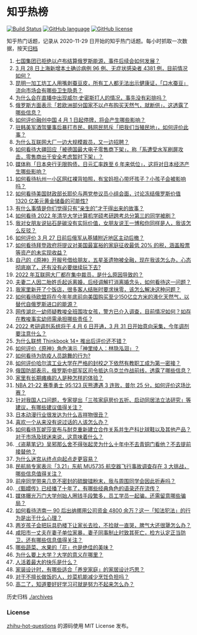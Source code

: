 # 知乎热榜
[![Build Status](https://github.com/ToWeLong/zhihu-hot-questions/workflows/CI/badge.svg)](https://github.com/ToWeLong/zhihu-hot-questions/actions)
[![GitHub language](https://img.shields.io/badge/language-golang-orange.svg)](https://golang.org/)
[![GitHub license](https://img.shields.io/github/license/ToWeLong/zhihu-hot-questions)](https://github.com/ToWeLong/zhihu-hot-questions/blob/main/LICENSE)

知乎热门话题，记录从 2020-11-29 日开始的知乎热门话题。每小时抓取一次数据，按天[归档](./archives)

<!-- BEGIN -->

1. [七国集团已拒绝以卢布结算俄罗斯能源，事件后续会如何发展？](https://www.zhihu.com/question/524664132)
1. [3 月 28 日上海新增本土确诊病例 96 例、无症状感染者 4381 例，目前情况如何？](https://www.zhihu.com/question/524731153)
1. [昆明一加工坊工人用嘴剥蚕豆皮，所有工人都无法出示健康证，「口水蚕豆」流向市场会有哪些卫生隐患？](https://www.zhihu.com/question/524735001)
1. [为什么会在直播中出现威尔·史密斯打人的情况，事先没有彩排吗？](https://www.zhihu.com/question/524576355)
1. [俄罗斯方面表示「若欧洲部分国家不以卢布购买天然气，就断供」，这透露了哪些信息？](https://www.zhihu.com/question/524750330)
1. [如何评价融创中国 4 月 1 日起停牌，将会产生哪些影响？](https://www.zhihu.com/question/524658793)
1. [驻韩美军酒驾肇事后暴打市民，韩网民怒斥「把我们当殖民地」，如何评价此事？](https://www.zhihu.com/question/524670351)
1. [为什么互联网大厂一边大规模裁员，又一边招聘？](https://www.zhihu.com/question/517051862)
1. [如何看待大疆回应「被德国最大电子零售商下架」，称「系遭受水军刷屏攻击，零售商出于安全考虑暂时下架」？](https://www.zhihu.com/question/524609139)
1. [媒体称「日本央行无限购债，日元汇率跌至 6 年来低位」，这将对日本经济产生哪些影响？](https://www.zhihu.com/question/524614207)
1. [如何看待杭州一小区网红裸背拍照，有宝妈担心带坏孩子？小孩子会被影响吗？](https://www.zhihu.com/question/524729713)
1. [如何看待美国财政部长耶伦与两党参议员小组会面，讨论冻结俄罗斯价值 1320 亿美元黄金储备的可能性?](https://www.zhihu.com/question/524274930)
1. [有什么事情是你们觉得只有“亲生的”才干得出来的故事？](https://www.zhihu.com/question/62427334)
1. [如何看待 2022 年清华大学计算机学硕考研跨考总分第三的同学被刷？](https://www.zhihu.com/question/523818236)
1. [我对女朋友说钻石是碳没有实际价值，女朋友说王一博和你同样是人，我该怎么反驳？](https://www.zhihu.com/question/522422779)
1. [如何评价 3 月 27 日前后俄军从基辅附近地区主动后撤？](https://www.zhihu.com/question/524614755)
1. [如何看待拜登政府将提议对美国最富裕的家庭征收最低 20% 的税，涵盖股票等资产的未实现收益？](https://www.zhihu.com/question/524679831)
1. [自己的《原神》开服号借给朋友，五星圣遗物被全融，现在我该怎么办，心态彻底崩了，还有没有必要继续玩下去?](https://www.zhihu.com/question/524365947)
1. [2022 年互联网大厂都在集中裁员，是什么原因导致的？](https://www.zhihu.com/question/521856289)
1. [夫妻二人因二胎姓氏起诉离婚，后经调解打消离婚念头，如何看待这一问题？](https://www.zhihu.com/question/524736892)
1. [我家里新开了个饭店，很多客人结账时要求抹零，该怎么解决这种问题？](https://www.zhihu.com/question/422108658)
1. [如何看待欧盟将在今年年底前向美国购买至少150亿立方米的液化天然气，以替代自俄罗斯进口的能源？](https://www.zhihu.com/question/524111390)
1. [网传湖北一幼师疑教唆全班围攻女孩，警方已介入调查，目前情况如何？如存在教唆事实幼师需承担哪些责任？](https://www.zhihu.com/question/524745805)
1. [2022 考研调剂系统将于 4 月 6 日开通，3 月 31 日开始意向采集，今年调剂要注意什么？](https://www.zhihu.com/question/524799642)
1. [为什么联想 Thinkbook 14+ 推出后评价还不错？](https://www.zhihu.com/question/522907335)
1. [如何评价《原神》角色演示「神里绫人：林隐泓洄」？](https://www.zhihu.com/question/524773710)
1. [如何看待为防疫人员跳舞的行为?](https://www.zhihu.com/question/524598443)
1. [如何评价哈尔滨工业大学在严格的封校之下依然有教职工成为第一密接？](https://www.zhihu.com/question/524464119)
1. [俄国防部表示，俄罗斯中部军区司令抵达乌克兰作战前线，透露了哪些信息？](https://www.zhihu.com/question/524794582)
1. [家里有长期瘫痪的人是种怎样的体验？](https://www.zhihu.com/question/51348743)
1. [NBA 21-22 赛季勇士 95:123 灰熊遭遇 3 连败，普尔 25 分，如何评价这场比赛？](https://www.zhihu.com/question/524730003)
1. [针对我国人口问题，专家提出「三孩家庭房价五折、启动同居法立法研究」等建议，有哪些建议值得关注？](https://www.zhihu.com/question/524577057)
1. [日本动漫行业很发达为什么吉祥物很丑？](https://www.zhihu.com/question/523508381)
1. [喜欢一个从来没有说过话的人该怎么办？](https://www.zhihu.com/question/523715357)
1. [如何看待瓦妮莎宣布与耐克重新建立合作关系并生产科比球鞋以及其他产品？对于市场及球迷来说，这意味着什么？](https://www.zhihu.com/question/523988825)
1. [《盗墓笔记》吴邪那么舍不得张起灵为什么十年中不去青铜门看他？不去提前接替他？](https://www.zhihu.com/question/490940750)
1. [为什么迷宫从终点向起点走更容易？](https://www.zhihu.com/question/522995903)
1. [民航局专家表示「3.21」东航 MU5735 航空器飞行事故调查存在 3 大挑战，哪些信息值得关注？](https://www.zhihu.com/question/524734933)
1. [前座同学带来几克不密封的硫酸镭粉末，我与周围同学会因此折寿吗？](https://www.zhihu.com/question/521407972)
1. [《甄嬛传》已经播了十年了，有哪些经典角色的语录还在流传？](https://www.zhihu.com/question/500509665)
1. [媒体曝光万门大学创始人圈钱手段繁多，员工学员一起骗，还需留意哪些骗局？](https://www.zhihu.com/question/524455310)
1. [如何看待济南一 90 后出纳挪用公司资金 4800 余万？这一「知法犯法」的行为是出于什么心理？](https://www.zhihu.com/question/524624135)
1. [两岁孩子会把玩具扔楼下让家长去捡，不捡就一直哭，脾气大还很犟怎么办？](https://www.zhihu.com/question/524036719)
1. [咸阳市一丈夫在妻子单位家暴，妻子同事制止时致其死亡，检方认定正当防卫，还有哪些信息值得关注？](https://www.zhihu.com/question/524565457)
1. [哪些蔬菜、水果的「花」也是绝佳的美味？](https://www.zhihu.com/question/520033229)
1. [为什么要上大学？大学的意义在哪里？](https://www.zhihu.com/question/524778631)
1. [人活着最大的快乐是什么？](https://www.zhihu.com/question/524772151)
1. [家装设计时，有哪些适合「养宠家庭」的家居设计巧思？](https://www.zhihu.com/question/461357415)
1. [对于不擅长做饭的人，炒菜机能减少烹饪负担吗？](https://www.zhihu.com/question/520944511)
1. [高二了，知道要好好学习可就是努力不起来怎么办？](https://www.zhihu.com/question/524778851)

<!-- END -->

历史归档 [./archives](./archives)


### License
[zhihu-hot-questions](https://github.com/towelong/zhihu-hot-questions) 的源码使用 MIT License 发布。